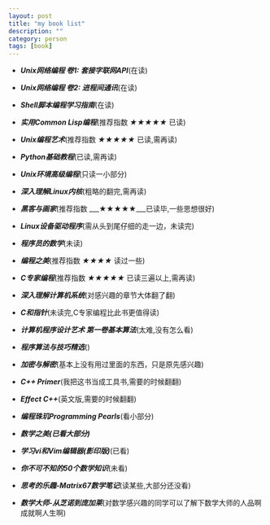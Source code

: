 ```yaml
---
layout: post
title: "my book list"
description: ""
category: person
tags: [book]
---
```


+ ___Unix网络编程 卷1: 套接字联网API___(在读)

+ ___Unix网络编程 卷2: 进程间通讯___(在读)

+ ___Shell脚本编程学习指南___(在读)

+ ___实用Common Lisp编程___(推荐指数 ___★★★★★___ 已读)

+ ___Unix编程艺术___(推荐指数 ___★★★★★___ 已读,需再读)

+ ___Python基础教程___(已读,需再读)

+ ___Unix环境高级编程___(只读一小部分)

+ ___深入理解Linux内核___(粗略的翻完,需再读)

+ ___黑客与画家___(推荐指数 ___★★★★★___已读毕,一些思想很好)

+ ___Linux设备驱动程序___(需从头到尾仔细的走一边，未读完)

+ ___程序员的数学___(未读)

+ ___编程之美___(推荐指数 ___★★★★___ 读过一些)

+ ___C专家编程___(推荐指数 ___★★★★★___ 已读三遍以上,需再读)

+ ___深入理解计算机系统___(对感兴趣的章节大体翻了翻)

+ ___C和指针___(未读完,C专家编程比此书更值得读)

+ ___计算机程序设计艺术 第一卷基本算法___(太难,没有怎么看)

+ ___程序算法与技巧精选___()

+ ___加密与解密___(基本上没有用过里面的东西，只是原先感兴趣)

+ ___C++ Primer___(我把这书当成工具书,需要的时候翻翻)

+ ___Effect C++___(英文版,需要的时候翻翻)

+ ___编程珠玑Programming Pearls___(看小部分)

+ ___数学之美(已看大部分)___

+ ___学习vi和Vim编辑器(影印版)___(已看)

+ ___你不可不知的50个数学知识___(未看)

+ ___思考的乐趣-Matrix67数学笔记___(读某些,大部分还没看)

+ ___数学大师-从芝诺到庞加莱___(对数学感兴趣的同学可以了解下数学大师的人品啊成就啊人生啊)

